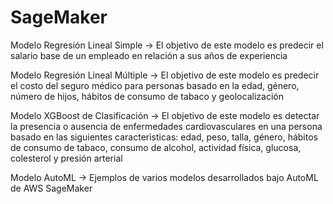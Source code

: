 # SageMaker
	
Modelo Regresión Lineal Simple -> El objetivo de este modelo es predecir el salario base de un empleado en relación a sus años de experiencia

Modelo Regresión Lineal Múltiple -> El objetivo de este modelo es predecir el costo del seguro médico para personas basado en la edad, género, número de hijos, hábitos de consumo de tabaco y geolocalización
	
Modelo XGBoost de Clasificación -> El objetivo de este modelo es detectar la presencia o ausencia de enfermedades cardiovasculares en una persona basado en las siguientes caracterìsticas: edad, peso, talla, género, hábitos de consumo de tabaco, consumo de alcohol, actividad física, glucosa, colesterol y presión arterial

Modelo AutoML -> Ejemplos de varios modelos desarrollados bajo AutoML de AWS SageMaker
